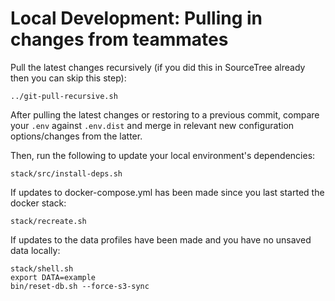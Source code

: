 Local Development: Pulling in changes from teammates
=====================================================

Pull the latest changes recursively (if you did this in SourceTree already then you can skip this step):

    ../git-pull-recursive.sh

After pulling the latest changes or restoring to a previous commit, compare your `.env` against `.env.dist` and merge in relevant new configuration options/changes from the latter.

Then, run the following to update your local environment's dependencies:

    stack/src/install-deps.sh

If updates to docker-compose.yml has been made since you last started the docker stack:

    stack/recreate.sh

If updates to the data profiles have been made and you have no unsaved data locally:

    stack/shell.sh
    export DATA=example
    bin/reset-db.sh --force-s3-sync
